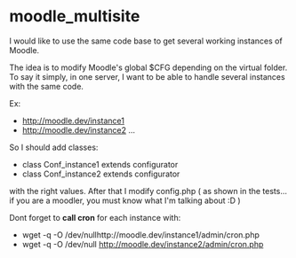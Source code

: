 # moodle_multisite
I would like to use the same code base to get several working instances of Moodle. 

The idea is to modify Moodle's global $CFG depending on the virtual folder. To say it simply, in one server, I want to be able to handle several instances with the same code.

Ex: 
- http://moodle.dev/instance1
- http://moodle.dev/instance2
...

So I should add classes:
- class Conf_instance1 extends configurator
- class Conf_instance2 extends configurator

with the right values.
After that I modify config.php ( as shown in the tests... if you are a moodler, you must know what I'm talking about :D )

Dont forget to **call cron** for each instance with:
- wget -q -O /dev/nullhttp://moodle.dev/instance1/admin/cron.php
- wget -q -O /dev/null http://moodle.dev/instance2/admin/cron.php
